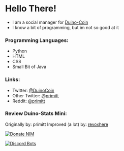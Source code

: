 # Hello There!


- I am a social manager for [Duino-Coin](https://duinocoin.com)
- I know a bit of programming, but im not so good at it

### Programming Languages:
- Python
- HTML
- CSS
- Small Bit of Java

### Links:
- Twitter: <a href="https://twitter.com/DuinoCoin" target="_blank">@DuinoCoin</a>
- Other Twitter: <a href="https://twitter.com/primitt" target="_blank">@primitt</a>
- Reddit: <a href="https://reddit.com/u/primitt" target="_blank">@primitt</a>


### Review Duino-Stats Mini:
Originally by: primitt
Improved (a lot) by: [revoxhere](https://github.com/revoxhere)









[![Donate NIM](https://www.nimiq.com/accept-donations/img/donationBtnImg/light-blue-small.svg)](https://wallet.nimiq.com/nimiq:NQ88Q9ME470X8KY8HXQGJ96N6FHR8G0BEDMH)


[![Discord Bots](https://top.gg/api/widget/876506340112076801.svg)](https://top.gg/bot/876506340112076801)
